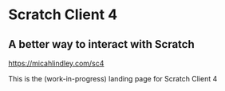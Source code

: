 # Scratch Client 4
## A better way to interact with Scratch
https://micahlindley.com/sc4

This is the (work-in-progress) landing page for Scratch Client 4
